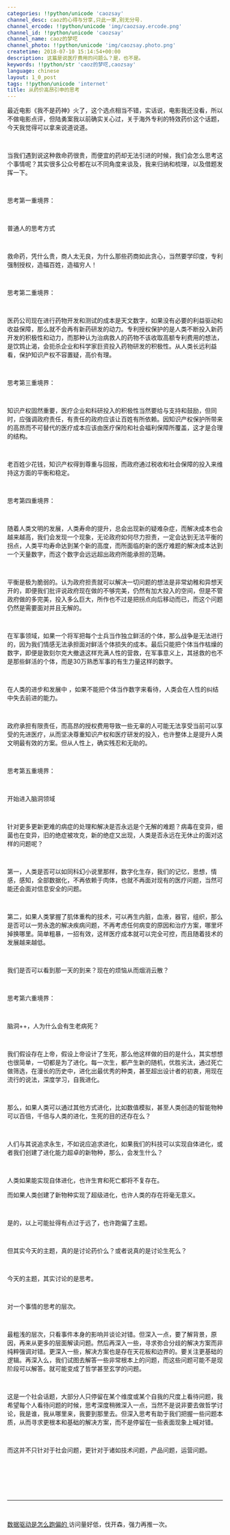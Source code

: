 ```yaml
---
categories: !!python/unicode 'caozsay'
channel_desc: caoz的心得与分享,只此一家,别无分号.
channel_ercode: !!python/unicode 'img/caozsay.ercode.png'
channel_id: !!python/unicode 'caozsay'
channel_name: caoz的梦呓
channel_photo: !!python/unicode 'img/caozsay.photo.png'
createtime: 2018-07-10 15:14:54+00:00
description: 这篇是说医疗费用的问题么？是，也不是。
keywords: !!python/str 'caoz的梦呓,caozsay'
language: chinese
layout: 1_0_post
tags: !!python/unicode 'internet'
title: 从药价高昂引申的思考
---
```

<div class="rich_media_content" id="js_content">
<p>
         最近电影《我不是药神》火了，这个选点相当不错，实话说，电影我还没看，所以不做电影点评，但陆勇案我以前确实关心过，关于海外专利的特效药价这个话题，今天我觉得可以拿来说道说道。
        </p>
<p>
<br/>
</p>
<p>
         当我们遇到说这种救命药很贵，而便宜的药却无法引进的时候，我们会怎么思考这个事情呢？其实很多公众号都在以不同角度来谈及，我来归纳和梳理，以及借题发挥一下。
        </p>
<p>
<br/>
</p>
<p>
         思考第一重境界：
        </p>
<p>
<br/>
</p>
<p>
         普通人的思考方式
        </p>
<p>
<br/>
</p>
<p>
         救命药，凭什么贵，商人太无良，为什么那些药商如此贪心，当然要学印度，专利强制授权，造福百姓，造福穷人！
         <br/>
</p>
<p>
<br/>
</p>
<p>
         思考第二重境界：
        </p>
<p>
<br/>
</p>
<p>
         医药公司现在进行药物开发和测试的成本是天文数字，如果没有必要的利益驱动和收益保障，那么就不会再有新药研发的动力。专利授权保护的是人类不断投入新药开发的积极性和动力，而那种认为治病救人的药物不该收取高额专利费用的想法，是饮鸩止渴，会扼杀企业和科学家巨资投入药物研发的积极性。从人类长远利益看，保护知识产权不容置疑，高价有理。
        </p>
<p>
<br/>
</p>
<p>
         思考第三重境界：
        </p>
<p>
<br/>
</p>
<p>
         知识产权固然重要，医疗企业和科研投入的积极性当然要给与支持和鼓励，但同时，应强调政府责任，有责任的政府应该让百姓有所依赖。因知识产权保护所带来的高昂而不可替代的医疗成本应该由医疗保险和社会福利保障所覆盖，这才是合理的结构。
        </p>
<p>
<br/>
</p>
<p>
         老百姓少花钱，知识产权得到尊重与回报，而政府通过税收和社会保障的投入来维持这方面的平衡和稳定。
        </p>
<p>
<br/>
</p>
<p>
         思考第四重境界：
        </p>
<p>
<br/>
</p>
<p>
         随着人类文明的发展，人类寿命的提升，总会出现新的疑难杂症，而解决成本也会越来越高，我们会发现一个现象，无论政府如何尽力担责，一定会达到无法平衡的拐点，人类平均寿命达到某个新的高度，而所面临的新的医疗难题的解决成本达到一个天量数字，而这个数字会远远超出政府所能承担的范畴。
        </p>
<p>
<br/>
</p>
<p>
         平衡是极为脆弱的。认为政府担责就可以解决一切问题的想法是非常幼稚和异想天开的，即便我们批评说政府现在做的不够完美，仍然有加大投入的空间，但是不管政府做的多完美，投入多么巨大，所作也不过是把拐点向后移动而已，而这个问题仍然是需要面对并且无解的。
        </p>
<p>
<br/>
</p>
<p>
         在军事领域，如果一个将军把每个士兵当作独立鲜活的个体，那么战争是无法进行的，因为我们情感无法承担面对鲜活个体损失的成本。最后只能把个体当作枯燥的数字，即便是敦刻尔克大撤退这样充满人性的营救，在军事意义上，其拯救的也不是那些鲜活的个体，而是30万熟悉军事的有生力量这样的数字。
        </p>
<p>
<br/>
</p>
<p>
         在人类的进步和发展中 ，如果不能把个体当作数字来看待，人类会在人性的纠结中失去前进的能力。
        </p>
<p>
<br/>
</p>
<p>
         政府承担有限责任，而高昂的授权费用导致一些无辜的人可能无法享受当前可以享受的先进医疗，从而坚决尊重知识产权和医疗研发的投入，也许整体上是提升人类文明最有效的方案。但从人性上，确实残忍和无助的。
        </p>
<p>
<br/>
</p>
<p>
         思考第五重境界：
        </p>
<p>
<br/>
</p>
<p>
         开始进入脑洞领域
        </p>
<p>
<br/>
</p>
<p>
         针对更多更新更难的病症的处理和解决是否永远是个无解的难题？病毒在变异，细菌也在变异，旧的绝症被攻克，新的绝症又出现，人类是否永远在无休止的面对这样的问题呢？
        </p>
<p>
<br/>
</p>
<p>
         第一，人类是否可以如同科幻小说里那样，数字化生存，我们的记忆，思想，情感，感知，全部数据化，不再依赖于肉体，也就不再面对现有的医疗问题，当然可能还会面对信息安全的问题。
        </p>
<p>
<br/>
</p>
<p>
         第二，如果人类掌握了肌体重构的技术，可以再生内脏，血液，器官，组织，那么是否可以一劳永逸的解决疾病问题，不再考虑任何病变的原因和治疗方案，哪里坏掉换哪里。简单粗暴，一招有效，这样医疗成本就可以完全可控，而且随着技术的发展越来越低。
        </p>
<p>
<br/>
</p>
<p>
         我们是否可以看到那一天的到来？现在的烦恼从而烟消云散？
        </p>
<p>
<br/>
</p>
<p>
         思考第六重境界：
        </p>
<p>
<br/>
</p>
<p>
         脑洞++，人为什么会有生老病死？
        </p>
<p>
<br/>
</p>
<p>
         我们假设存在上帝，假设上帝设计了生死，那么他这样做的目的是什么，其实想想也很简单，一切都是为了进化。每一次生，都产生新的随机，优胜劣汰，通过死亡做筛选，在漫长的历史中，进化出最优秀的种类，甚至超出设计者的初衷，用现在流行的说法，深度学习，自我进化。
        </p>
<p>
<br/>
</p>
<p>
         那么，如果人类可以通过其他方式进化，比如数值模拟，甚至人类创造的智能物种可以百倍，千倍与人类的进化，生死的目的还存在么？
        </p>
<p>
<br/>
</p>
<p>
         人们与其说追求永生，不如说应追求进化，如果我们的科技可以实现自体进化，或者我们创建了进化能力超卓的新物种，那么，会发生什么？
        </p>
<p>
<br/>
</p>
<p>
         人类如果能实现自体进化，也许生育和死亡都将不复存在。
        </p>
<p>
         而如果人类创建了新物种实现了超级进化，也许人类的存在将毫无意义。
        </p>
<p>
<br/>
</p>
<p>
         是的，以上可能扯得有点过于远了，也许跑偏了主题。
        </p>
<p>
<br/>
</p>
<p>
         但其实今天的主题，真的是讨论药价么？或者说真的是讨论生死么？
        </p>
<p>
<br/>
</p>
<p>
         今天的主题，其实讨论的是思考。
        </p>
<p>
<br/>
</p>
<p>
         对一个事情的思考的层次。
        </p>
<p>
<br/>
</p>
<p>
         最粗浅的层次，只看事件本身的影响并谈论对错。但深入一点，要了解背景，原因，再来从更多的层面解读问题。然后再深入一些，寻求弥合分歧的解决方案而非纯粹强调对错。更深入一些，解决方案也是存在天花板和边界的。要关注更基础的逻辑。再深入么，我们试图去解答一些非常根本上的问题，而这些问题可能不是现阶段可以解答。就可能变成了哲学甚至玄学的问题。
        </p>
<p>
<br/>
</p>
<p>
         这是一个社会话题，大部分人只停留在某个维度或某个自我的尺度上看待问题，我希望每个人看待问题的时候，思考深度稍微深入一点，当然不是说非要去做哲学讨论，我是谁，我从哪里来，我要到那里去。但深入思考有助于我们把握一些问题本质，从而寻求更根本和基础的解决方案，而不是停留在一些表面现象上喊对错。
        </p>
<p>
<br/>
</p>
<p>
         而这并不只针对于社会问题，更针对于诸如技术问题，产品问题，运营问题。
        </p>
<p>
<br/>
</p>
<p>
<br/>
</p>
<p>
<br/>
</p>
<hr/>
<p>
</p>
<p>
<br/>
</p>
<p>
<a href="http://mp.weixin.qq.com/s?__biz=MzI0MjA1Mjg2Ng==&amp;mid=2649867738&amp;idx=1&amp;sn=c09776876a65c06ae1205a8a4ab24c93&amp;chksm=f1075fb7c670d6a139ee5bfbc8a040be5d29091df5145cba5179d8c3fda8614c41c27cafa735&amp;scene=21#wechat_redirect" target="_blank">
          数据驱动是怎么跑偏的
         </a>
         访问量好低，伐开森，强力再推一次。
         <br/>
</p>
</div>